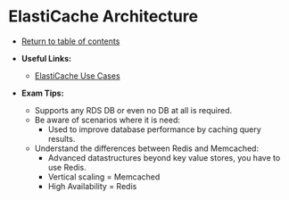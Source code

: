 # ElastiCache Architecture

* [Return to table of contents](../../../README.md)

* **Useful Links:**
  * [ElastiCache Use Cases](https://docs.aws.amazon.com/AmazonElastiCache/latest/mem-ug/elasticache-use-cases.html)

* **Exam Tips:**
  * Supports any RDS DB or even no DB at all is required.
  * Be aware of scenarios where it is need:
    * Used to improve database performance by caching query results.
  * Understand the differences between Redis and Memcached:
    * Advanced datastructures beyond key value stores, you have to use Redis.
    * Vertical scaling = Memcached
    * High Availability = Redis

